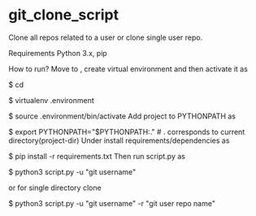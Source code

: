 # git_clone_script

Clone all repos related to a user or clone single user repo.

Requirements
Python 3.x, pip

How to run?
Move to <project-dir>, create virtual environment and then activate it as

$ cd <project-dir>

$ virtualenv .environment

$ source .environment/bin/activate
Add project to PYTHONPATH as

$ export PYTHONPATH="$PYTHONPATH:." # . corresponds to current directory(project-dir)
Under <project-dir> install requirements/dependencies as

$ pip install -r requirements.txt
Then run script.py as

$ python3 script.py -u "git username"

or 
for single directory clone

$ python3 script.py -u "git username" -r "git user repo name"
